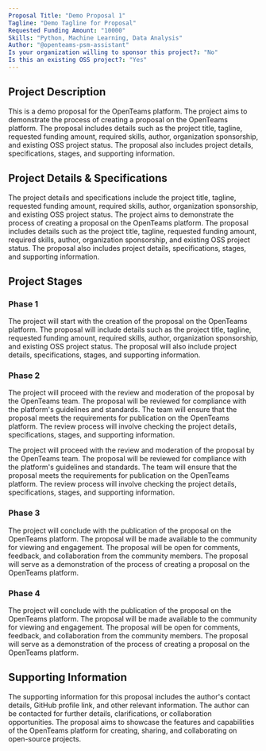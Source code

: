 ```yaml
---
Proposal Title: "Demo Proposal 1"
Tagline: "Demo Tagline for Proposal"
Requested Funding Amount: "10000"
Skills: "Python, Machine Learning, Data Analysis"
Author: "@openteams-psm-assistant"
Is your organization willing to sponsor this project?: "No"
Is this an existing OSS project?: "Yes"
---
```

<!-- Proposal metadata 
    - Title of the proposal (cannot be empty, must be less than 20 words, unique, and meet Moderation Standards)
    - Short tagline for the proposal (must be less than 160 characters and meet Moderation Standards) 
    - Amount of funding requested (only required if you are looking for sponsor) 
    - List of skills required for the project (only required if you are looking for team members) 
    - Author of the proposal (must be a valid GitHub username, and should have a account on REPOS website) 
    - Whether the organization is willing to sponsor the project (Yes or No) 
    - Whether this is an existing OSS project (Yes or No) 
-->

## Project Description
<!-- Provide a detailed description of the project -->
<!-- 
    1. Project description cannot be empty.
    2. It must meet the Moderation Standards.
    3. It must be of minimum 50 words.
-->
This is a demo proposal for the OpenTeams platform. The project aims to demonstrate the process of creating a proposal on the OpenTeams platform. The proposal includes details such as the project title, tagline, requested funding amount, required skills, author, organization sponsorship, and existing OSS project status. The proposal also includes project details, specifications, stages, and supporting information.


## Project Details & Specifications
<!-- Provide detailed specifications of the project -->
<!-- 
    1. Project details and specifications cannot be empty.
    2. It must meet the Moderation Standards.
    3. It must be of minimum 50 words.
-->
The project details and specifications include the project title, tagline, requested funding amount, required skills, author, organization sponsorship, and existing OSS project status. The project aims to demonstrate the process of creating a proposal on the OpenTeams platform. The proposal includes details such as the project title, tagline, requested funding amount, required skills, author, organization sponsorship, and existing OSS project status. The proposal also includes project details, specifications, stages, and supporting information.


## Project Stages
<!-- Describe the project stages, including phases such as Phase 1, Phase 2, etc. -->
<!-- 
    1. Project stages cannot be empty. Phase 1 and Phase 2 are required.
    2. It must meet the Moderation Standards.
    3. Each phase must be of minimum 20 words.
    4. You can add more phases if needed.
-->
### Phase 1

The project will start with the creation of the proposal on the OpenTeams platform. The proposal will include details such as the project title, tagline, requested funding amount, required skills, author, organization sponsorship, and existing OSS project status. The proposal will also include project details, specifications, stages, and supporting information.


### Phase 2

The project will proceed with the review and moderation of the proposal by the OpenTeams team. The proposal will be reviewed for compliance with the platform's guidelines and standards. The team will ensure that the proposal meets the requirements for publication on the OpenTeams platform. The review process will involve checking the project details, specifications, stages, and supporting information.

The project will proceed with the review and moderation of the proposal by the OpenTeams team. The proposal will be reviewed for compliance with the platform's guidelines and standards. The team will ensure that the proposal meets the requirements for publication on the OpenTeams platform. The review process will involve checking the project details, specifications, stages, and supporting information.


### Phase 3

The project will conclude with the publication of the proposal on the OpenTeams platform. The proposal will be made available to the community for viewing and engagement. The proposal will be open for comments, feedback, and collaboration from the community members. The proposal will serve as a demonstration of the process of creating a proposal on the OpenTeams platform.

### Phase 4

The project will conclude with the publication of the proposal on the OpenTeams platform. The proposal will be made available to the community for viewing and engagement. The proposal will be open for comments, feedback, and collaboration from the community members. The proposal will serve as a demonstration of the process of creating a proposal on the OpenTeams platform.


## Supporting Information
<!-- Provide any additional supporting information -->
<!-- 
    1. Supporting information can be empty.
    2. It must meet the Moderation Standards.
-->
The supporting information for this proposal includes the author's contact details, GitHub profile link, and other relevant information. The author can be contacted for further details, clarifications, or collaboration opportunities. The proposal aims to showcase the features and capabilities of the OpenTeams platform for creating, sharing, and collaborating on open-source projects.